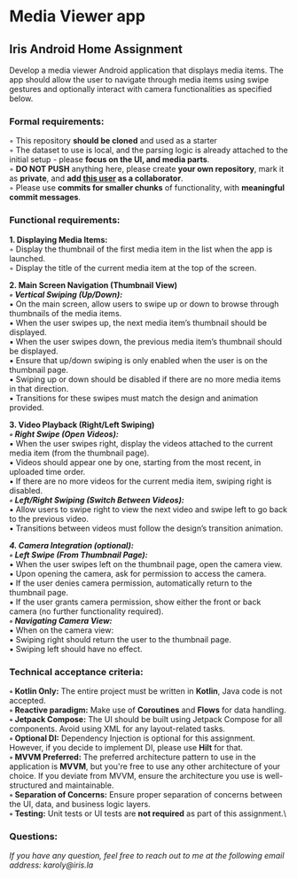 # Media Viewer app

## Iris Android Home Assignment

Develop a media viewer Android application that displays media items.
The app should allow the user to navigate through media items using swipe gestures and
optionally interact with camera functionalities as specified below.

### Formal requirements:
◦ This repository **should be cloned** and used as a starter\
◦ The dataset to use is local, and the parsing logic is already attached to the initial setup - please **focus on the UI, and media parts**.\
◦ **DO NOT PUSH** anything here, please create **your own repository**, mark it as **private**, and **add [this user](https://github.com/ujszaszik) as a collaborator**.\
◦ Please use **commits for smaller chunks** of functionality, with **meaningful commit messages**.

### Functional requirements:

**1. Displaying Media Items:**\
◦ Display the thumbnail of the first media item in the list when the app is launched.\
◦ Display the title of the current media item at the top of the screen.

**2. Main Screen Navigation (Thumbnail View)**\
***◦ Vertical Swiping (Up/Down):***\
▪ On the main screen, allow users to swipe up or down to browse through thumbnails of the media items.\
▪ When the user swipes up, the next media item’s thumbnail should be displayed.\
▪ When the user swipes down, the previous media item’s thumbnail should be displayed.\
▪ Ensure that up/down swiping is only enabled when the user is on the thumbnail page.\
▪ Swiping up or down should be disabled if there are no more media items in that direction.\
▪ Transitions for these swipes must match the design and animation provided.

**3. Video Playback (Right/Left Swiping)**\
***◦ Right Swipe (Open Videos):***\
▪ When the user swipes right, display the videos attached to the current media item (from the thumbnail page).\
▪ Videos should appear one by one, starting from the most recent, in uploaded time order.\
▪ If there are no more videos for the current media item, swiping right is disabled.\
***◦ Left/Right Swiping (Switch Between Videos):***\
▪ Allow users to swipe right to view the next video and swipe left to go back to the previous video.\
▪ Transitions between videos must follow the design’s transition animation.

**_4. Camera Integration (optional):_**\
***◦ Left Swipe (From Thumbnail Page):***\
▪ When the user swipes left on the thumbnail page, open the camera view.\
▪ Upon opening the camera, ask for permission to access the camera.\
▪ If the user denies camera permission, automatically return to the thumbnail page.\
▪ If the user grants camera permission, show either the front or back camera (no further functionality required).\
***◦ Navigating Camera View:***\
▪ When on the camera view:\
▪ Swiping right should return the user to the thumbnail page.\
▪ Swiping left should have no effect.

### Technical acceptance criteria:

**◦ Kotlin Only:** The entire project must be written in **Kotlin**, Java code is not accepted.\
**◦ Reactive paradigm:** Make use of **Coroutines** and **Flows** for data handling.\
**◦ Jetpack Compose:** The UI should be built using Jetpack Compose for all\
    components. Avoid using XML for any layout-related tasks.\
**◦ Optional DI:** Dependency Injection is optional for this assignment. However, if you
    decide to implement DI, please use **Hilt** for that.\
**◦ MVVM Preferred:** The preferred architecture pattern to use in the application is **MVVM**, but you're free to use any other architecture of your choice. 
      If you deviate from MVVM, ensure the architecture you use is well-structured and maintainable.\
**◦ Separation of Concerns:** Ensure proper separation of concerns between the UI, data, and business logic layers.\
**◦ Testing:** Unit tests or UI tests are **not required** as part of this assignment.\

### Questions:

_If you have any question, feel free to reach out to me at the following email address: karoly@iris.la_
